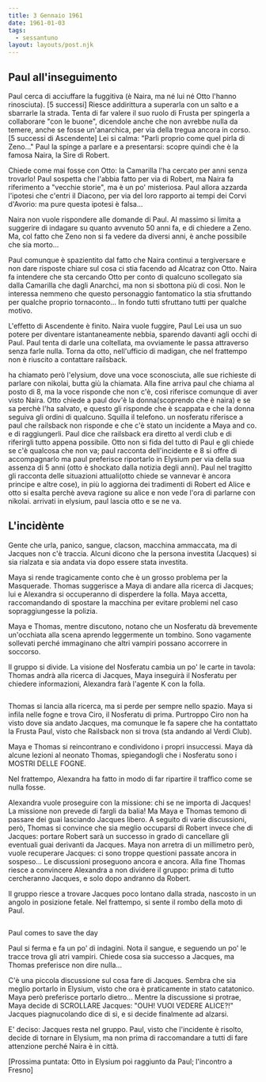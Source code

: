 ```yaml
---
title: 3 Gennaio 1961
date: 1961-01-03
tags:
  - sessantuno
layout: layouts/post.njk
---
```


## Paul all'inseguimento

Paul cerca di acciuffare la fuggitiva (è Naira, ma né lui né Otto l'hanno rinosciuta). [5 successi] Riesce addirittura a superarla con un salto e a sbarrarle la strada.
Tenta di far valere il suo ruolo di Frusta per spingerla a collaborare "con le buone", dicendole anche che non avrebbe nulla da temere, anche se fosse un'anarchica, per via della tregua ancora in corso.
[5 successi di Ascendente] Lei si calma: "Parli proprio come quel pirla di Zeno..."
Paul la spinge a parlare e a presentarsi: scopre quindi che è la famosa Naira, la Sire di Robert.

Chiede come mai fosse con Otto: la Camarilla l'ha cercato per anni senza trovarlo! Paul sospetta che l'abbia fatto per via di Robert, ma Naira fa riferimento a "vecchie storie", ma è un po' misteriosa. Paul allora azzarda l'ipotesi che c'entri il Diacono, per via del loro rapporto ai tempi dei Corvi d'Avorio: ma pure questa ipotesi è falsa...

Naira non vuole rispondere alle domande di Paul. Al massimo si limita a suggerire di indagare su quanto avvenuto 50 anni fa, e di chiedere a Zeno. Ma, col fatto che Zeno non si fa vedere da diversi anni, è anche possibile che sia morto...

Paul comunque è spazientito dal fatto che Naira continui a tergiversare e non dare risposte chiare sul cosa ci stia facendo ad Alcatraz con Otto. Naira fa intendere che sta cercando Otto per conto di qualcuno scollegato sia dalla Camarilla che dagli Anarchci, ma non si sbottona più di così. Non le interessa nemmeno che questo personaggio fantomatico la stia sfruttando per qualche proprio tornaconto... In fondo tutti sfruttano tutti per qualche motivo.

L'effetto di Ascendente è finito. Naira vuole fuggire, Paul  Lei usa un suo potere per diventare istantaneamente nebbia, sparendo davanti agli occhi di Paul. Paul tenta di darle una coltellata, ma ovviamente le passa attraverso senza farle nulla. Torna da otto, nell'ufficio di madigan, che nel frattempo non è riuscito a contattare railsback.

ha chiamato però l'elysium, dove una voce sconosciuta, alle sue richieste di parlare con nikolai, butta giù la chiamata. Alla fine arriva paul che chiama al posto di 8, ma la voce risponde che non c'è, così riferisce comunque di aver visto Naira. Otto chiede a paul dov'è la donna(scoprendo che è naira) e se sa perchè l'ha salvato, e questo gli risponde che è scappata e che la donna seguiva gli ordini di qualcuno. Squilla il telefono. un nosferatu riferisce a paul che railsback non risponde e che c'è stato un incidente a Maya and co. e di raggiungerli. Paul dice che railsback era diretto al verdi club e di riferirgli tutto appena possibile. Otto non si fida del tutto di Paul e gli chiede se c'è qualcosa che non va; paul racconta dell'incidente e 8 si offre di accompagnarlo ma paul preferisce riportarlo in Elysium per via della sua assenza di 5 anni (otto è shockato dalla notizia degli anni). Paul nel tragitto gli racconta delle situazioni attuali(otto chiede se vannevar è ancora principe e altre cose), in più lo aggiorna dei tradimenti di Robert ed Alice e otto si esalta perchè aveva ragione su alice e non vede l'ora di parlarne con nikolai. arrivati in elysium, paul lascia otto e se ne va.

## L'incidènte

Gente che urla, panico, sangue, clacson, macchina ammaccata, ma di Jacques non c'è traccia. Alcuni dicono che la persona investita (Jacques) si sia rialzata e sia andata via dopo essere stata investita.

Maya si rende tragicamente conto che è un grosso problema per la Masquerade. Thomas suggerisce a Maya di andare alla ricerca di Jacques; lui e Alexandra si occuperanno di disperdere la folla. Maya accetta, raccomandando di spostare la macchina per evitare problemi nel caso sopraggiungesse la polizia.

Maya e Thomas, mentre discutono, notano che un Nosferatu dà brevemente un'occhiata  alla scena aprendo leggermente un tombino. Sono vagamente sollevati perché immaginano che altri vampiri possano accorrere in soccorso.

Il gruppo si divide. La visione del Nosferatu cambia un po' le carte in tavola: Thomas andrà alla ricerca di Jacques, Maya inseguirà il Nosferatu per chiedere informazioni, Alexandra farà l'agente K con la folla.

<span class="image fit"><img src="http://telegra.ph/file/ee4ac84b033f33b95a61d.png" alt="" /></span>

Thomas si lancia alla ricerca, ma si perde per sempre nello spazio.
Maya si infila nelle fogne e trova Ciro, il Nosferatu di prima. Purtroppo Ciro non ha visto dove sia andato Jacques, ma comunque le fa sapere che ha contattato la Frusta Paul, visto che Railsback non si trova (sta andando al Verdi Club).

Maya e Thomas si reincontrano e condividono i propri insuccessi. Maya dà alcune lezioni al neonato Thomas, spiegandogli che i Nosferatu sono i MOSTRI DELLE FOGNE.

Nel frattempo, Alexandra ha fatto in modo di far ripartire il traffico come se nulla fosse.

Alexandra vuole proseguire con la missione: chi se ne importa di Jacques! La missione non prevede di fargli da balia! Ma Maya e Thomas temono di passare dei guai lasciando Jacques libero.
A seguito di varie discussioni, però, Thomas si convince che sia meglio occuparsi di Robert invece che di Jacques: portare Robert sarà un successo in grado di cancellare gli eventuali guai derivanti da Jacques.
Maya non arretra di un millimetro però, vuole recuperare Jacques: ci sono troppe questioni passate ancora in sospeso...
Le discussioni proseguono ancora e ancora. Alla fine Thomas riesce a convincere Alexandra a non dividere il gruppo: prima di tutto cercheranno Jacques, e solo dopo andranno da Robert.

Il gruppo riesce a trovare Jacques poco lontano dalla strada, nascosto in un angolo in posizione fetale.
Nel frattempo, si sente il rombo della moto di Paul.

<span class="image fit"><img src="http://telegra.ph/file/555aec628ecb6c84550b5.png" alt="" /></span>

Paul comes to save the day

Paul si ferma e fa un po' di indagini. Nota il sangue, e seguendo un po' le tracce trova gli atri vampiri. Chiede cosa sia successo a Jacques, ma Thomas preferisce non dire nulla...

C'è una piccola discussione sul cosa fare di Jacques. Sembra che sia meglio portarlo in Elysium, visto che ora è praticamente in stato catatonico. Maya però preferisce portarlo dietro... Mentre la discussione si protrae, Maya decide di SCROLLARE Jacques: "OUH! VUOI VEDERE ALICE?!"
Jacques piagnucolando dice di sì, e si decide finalmente ad alzarsi.

E' deciso: Jacques resta nel gruppo. Paul, visto che l'incidente è risolto, decide di tornare in Elysium, ma non prima di raccomandare a tutti di fare attenzione perché Naira è in città.

[Prossima puntata: Otto in Elysium poi raggiunto da Paul; l'incontro a Fresno]